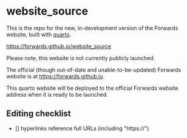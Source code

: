 # website_source

This is the repo for the new, in-development version of the Forwards website, built with [quarto](https://quarto.org).

https://forwards.github.io/website_source

Please note, this website is not currently publicly launched.

The official (though out-of-date and unable-to-be-updated) Forwards website is at https://forwards.github.io. 

This quarto website will be deployed to the official Forwards website address when it is ready to be launched.

## Editing checklist

- [] hyperlinks reference full URLs (including "https://")